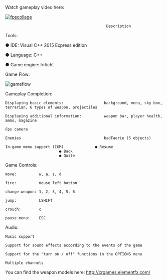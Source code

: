 Watch gameplay video here:

[![fpscollage](https://user-images.githubusercontent.com/38033580/43261897-f3b7174a-90e6-11e8-8bad-16d5e83dab89.jpg)
](http://www.youtube.com/embed/ckx49EWAs2U)

                                                 Description
						 
Tools:

● IDE: Visual C++ 2015 Express edition

● Language: C++

● Game engine: Irrlicht

Game Flow:
						 
![gameflow](https://user-images.githubusercontent.com/38033580/43312920-59e278f6-9197-11e8-8d85-01a5bc679cbe.PNG)

Gameplay Completion:
	
	Displaying basic elements:                  background, menu, sky box, terrarian, 6 types of weapon, projectiles
	
	Displaying additional information:     	    weapon bar, player health, ammo, magazine
	
	Fps camera
	
	Enemies								        badFaerie (5 objects)
	
	In-game menu support (IGM)        	    ● Resume
						    ● Back
						    ● Quite

Game Controls:

	move:	       w, a, s, d
	
	fire:	       mouse left button
	
	change weapon: 1, 2, 3, 4, 5, 6
	
	jump:          LSHIFT
	
	crouch:        c
	
	pause menu:    ESC
	
Audio:

	Music support
	
	Support for sound effects according to the events of the game
	
	Support for the "turn on / off" functions in the OPTIONS menu
	
	Multiple channels
	
You can find the weapon models here:
http://crgames.elementfx.com/
	